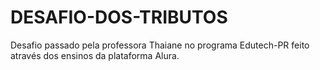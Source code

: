 # DESAFIO-DOS-TRIBUTOS
Desafio passado pela professora Thaiane no programa Edutech-PR feito através dos ensinos da plataforma Alura.
